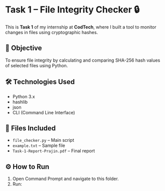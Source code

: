 # Task 1 – File Integrity Checker 🔒

This is **Task 1** of my internship at **CodTech**, where I built a tool to monitor changes in files using cryptographic hashes.

## 🧠 Objective
To ensure file integrity by calculating and comparing SHA-256 hash values of selected files using Python.

## 🛠 Technologies Used
- Python 3.x
- hashlib
- json
- CLI (Command Line Interface)

## 📁 Files Included
- `file_checker.py` – Main script
- `example.txt` – Sample file
- `Task-1-Report-Prajin.pdf` – Final report

## ⚙️ How to Run
1. Open Command Prompt and navigate to this folder.
2. Run:
